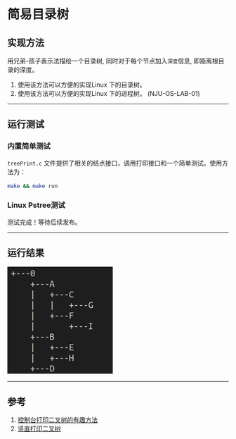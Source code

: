 # 简易目录树

## 实现方法

用兄弟-孩子表示法描绘一个目录树, 同时对于每个节点加入`深度`信息, 即距离根目录的深度。

1. 使用该方法可以方便的实现Linux 下的目录树。
2. 使用该方法可以方便的实现Linux 下的进程树。 (NJU-OS-LAB-01)

---

## 运行测试

### 内置简单测试

`treePrint.c` 文件提供了相关的结点接口，调用打印接口和一个简单测试。使用方法为：

```bash
make && make run
```

### Linux Pstree测试

测试完成！等待后续发布。

---

## 运行结果

![result](https://github.com/zybbigpy/Directory-Tree/blob/master/img/result.PNG)

---

## 参考

1. [控制台打印二叉树的有趣方法](https://stackoverflow.com/questions/801740/c-how-to-draw-a-binary-tree-to-the-console)
2. [竖直打印二叉树](http://tieba.baidu.com/p/2860225921)